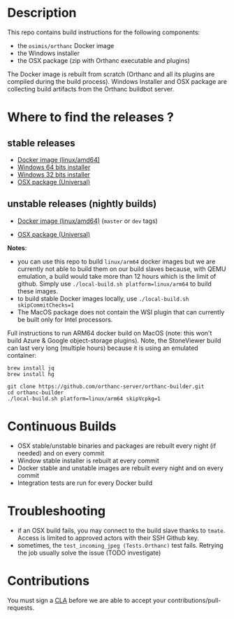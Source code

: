 # Description

This repo contains build instructions for the following components:

- the `osimis/orthanc` Docker image
- the Windows installer
- the OSX package (zip with Orthanc executable and plugins)

The Docker image is rebuilt from scratch (Orthanc and all its plugins are compiled during the build process).
Windows Installer and OSX package are collecting build artifacts from the Orthanc buildbot server.

# Where to find the releases ?

## stable releases

- [Docker image (linux/amd64)](https://hub.docker.com/r/osimis/orthanc)
- [Windows 64 bits installer](https://orthanc.osimis.io/win-installer/OrthancInstaller-Win64-latest.exe)
- [Windows 32 bits installer](https://orthanc.osimis.io/win-installer/OrthancInstaller-Win32-latest.exe)
- [OSX package (Universal)](https://orthanc.osimis.io/osx/stable/orthancAndPluginsOSX.stable.zip)

## unstable releases (nightly builds)

- [Docker image (linux/amd64)](https://hub.docker.com/r/osimis/orthanc) (`master` or `dev` tags)
<!-- - [Windows 64 bits installer](https://orthanc.osimis.io/win-installer/OrthancInstaller-Win64-unstable.exe) -->
<!-- - [Windows 32 bits installer](https://orthanc.osimis.io/win-installer/OrthancInstaller-Win32-unstable.exe) -->
- [OSX package (Universal)](https://orthanc.osimis.io/osx/releases/Orthanc-OSX-master-unstable.zip)


**Notes**: 

- you can use this repo to build `linux/arm64` docker images but we are currently not able to build them on our build slaves because, with QEMU emulation, a build would take more than 12 hours which is the limit of github.  Simply use `./local-build.sh platform=linux/arm64` to build these images.
- to build stable Docker images locally, use `./local-build.sh skipCommitChecks=1`
- The MacOS package does not contain the WSI plugin that can currently be built only for Intel processors.

Full instructions to run ARM64 docker build on MacOS (note: this won't build Azure & Google object-storage plugins).  Note, the StoneViewer build can last very long (multiple hours) because it is using an emulated container:
```
brew install jq
brew install hg

git clone https://github.com/orthanc-server/orthanc-builder.git
cd orthanc-builder
./local-build.sh platform=linux/arm64 skipVcpkg=1
```

# Continuous Builds

- OSX stable/unstable binaries and packages are rebuilt every night (if needed) and on every commit
- Window stable installer is rebuilt at every commit
- Docker stable and unstable images are rebuilt every night and on every commit
- Integration tests are run for every Docker build

# Troubleshooting

- if an OSX build fails, you may connect to the build slave thanks to `tmate`.  Access is limited to approved actors with their SSH Github key.
- sometimes, the `test_incoming_jpeg (Tests.Orthanc)` test fails.  Retrying the job usually solve the issue (TODO investigate)

# Contributions

You must sign a [CLA](https://en.wikipedia.org/wiki/Contributor_License_Agreement) before we are able to accept your contributions/pull-requests.  

